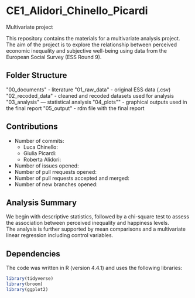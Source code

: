 # CE1_Alidori_Chinello_Picardi

Multivariate project


This repository contains the materials for a multivariate analysis project. 
The aim of the project is to explore the relationship between perceived economic inequality and subjective well-being using data from the European Social Survey (ESS Round 9).

## Folder Structure

"00_documents" - literature
"01_raw_data" - original ESS data (.csv)
"02_recoded_data" - cleaned and recoded datasets used for analysis
"03_analysis" — statistical analysis
"04_plots"" - graphical outputs used in the final report
"05_output" - rdm file with the final report

## Contributions

- Number of commits:
   - Luca Chinello:
   - Giulia Picardi:
   - Roberta Alidori:
- Number of issues opened:
- Number of pull rrequests opened:
- Number of pull requests accepted and merged:
- Number of new branches opened:

## Analysis Summary

We begin with descriptive statistics, followed by a chi-square test to assess the association between perceived inequality and happiness levels.  
The analysis is further supported by mean comparisons and a multivariate linear regression including control variables.

## Dependencies

The code was written in R (version 4.4.1) and uses the following libraries:

```r
library(tidyverse)
library(broom)
library(ggplot2)
